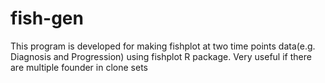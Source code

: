 # fish-gen
This program is developed for making fishplot at two time points data(e.g. Diagnosis and Progression) using fishplot R package. Very useful if there are multiple founder in clone sets
